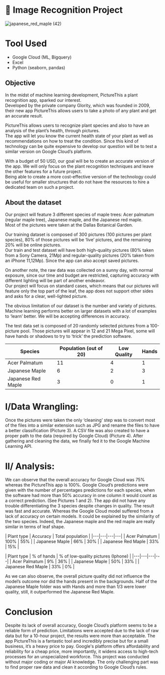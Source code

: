 # 🍁 Image Recognition Project 

![japanese_red_maple (42)](https://github.com/Bruc3U/Flower_project/assets/142362478/72a4528d-3fe2-4ff9-9723-eec00942e300)

# Tool Used
- Google Cloud (ML, Bigquery)
- Excel
- Python (seaborn, pandas)


## Objective

In the midst of machine learning development, PictureThis a plant recognition app, sparked our interest.<br>
Developed by the private company Glority, which was founded in 2009, their new app PictureThis allows users to take a photo of any plant and get an accurate result.<br>

PictureThis allows users to recognize plant species and also to have an analysis of the plant’s health, through pictures.<br> 
The app will let you know the current health state of your plant as well as recommendations on how to treat the condition. 
Since this kind of technology can be quite expensive to develop our question will be to test a similar version on Google Cloud’s platform.<br>

With a budget of 50 USD, our goal will be to create an accurate version of the app. We will only focus on the plant recognition techniques and leave the other features for a future project.<br>
Being able to create a more cost-effective version of the technology could be useful for smaller structures that do not have the resources to hire a dedicated team on such a project. 


## About the dataset

Our project will feature 3 different species of maple trees: Acer palmatum (regular maple tree), Japanese maple, and the Japanese red maple.<br> 
Most of the pictures were taken at the Dallas Botanical Garden.<br>

Our training dataset is composed of 300 pictures (100 pictures per plant species), 80% of those pictures will be ‘live’ pictures, and the remaining 20% will be online pictures.<br> 
Our train and test dataset will have both high-quality pictures (80% taken from a Sony Camera, 21Mp) and regular-quality pictures (20% taken from an iPhone 11,12Mp). Since the app can also accept saved pictures.<br>

On another note, the raw data was collected on a sunny day, with normal exposure, since our time and budget are restricted, capturing accuracy with different lighting will be part of another endeavor.<br>
Our project will focus on standard cases, which means that our pictures will feature only the top part of the leaf, the app does not support other sides and asks for a clear, well-lighted picture. <br>

The obvious limitation of our dataset is the number and variety of pictures.<br>
Machine learning performs better on larger datasets with a lot of examples to ‘learn’ better. We will be accepting differences in accuracy.<br>

 The test data set is composed of 20 randomly selected pictures from a 100-picture pool. Those pictures will appear in 12 and 21 Mega Pixel, some will have hands or shadows to try to ‘trick’ the prediction software. 
 

| Species | Population (out of 20) | Low Quality | Hands | 
|---|---|---|---|
| Acer Palmatum | 11 | 4 | 1 |
| Japanese Maple | 6 | 2 | 3 |
| Japanese Red Maple | 3 | 0 | 1 | 

# I/Data Wrangling: 
Once the pictures were taken the only ‘cleaning’ step was to convert most of the files into a similar extension such as JPG and rename the files to have a better classification (Picture 3). A CSV file was also created to have a proper path to the data (required by Google Cloud) (Picture 4). 
After gathering and cleaning the data, we finally fed it to the Google Machine Learning API. 


# II/ Analysis:

We can observe that the overall accuracy for Google Cloud was 75% whereas the PictureThis app is 100%. 
Google Cloud’s predictions were given with the number of percentages predictions for each species, when the software had more than 50% accuracy in one column it would count as a correct prediction. (See Pictures 1 and 2).
The app did not have any trouble differentiating the 3 species despite changes in quality. The result was fast and accurate.
Whereas the Google Cloud model suffered from a lack of accuracy on certain models. It could be explained by the similarity of the two species. Indeed, the Japanese maple and the red maple are really similar in terms of leaf shape. 

| Plant type | Accuracy | Total population |
|---|---|---|---|
| Acer Palmatum | 100% | 55% |
| Japanese Maple | 66% | 30% |
| Japanese Red Maple | 33% | 15% | 

| Plant type | % of hands | % of low-quality pictures (Iphone) |
|---|---|---|---|
| Acer Palmatum | 9% | 36% |
| Japanese Maple | 50% | 33% |
| Japanese Red Maple | 33% | 0% | 

As we can also observe, the overall picture quality did not influence the model’s outcome nor did the hands present in the backgrounds. Half of the Japanese Maple folder was with Hands and more than 1/3 were lower quality, still, it outperformed the Japanese Red Maple. 


# Conclusion

Despite its lack of overall accuracy, Google Cloud’s platform seems to be a reliable form of prediction. Limitations were accepted due to the lack of raw data but for a 10-hour project, the results were more than acceptable. 
The app PictureThis is a fantastic tool and incredibly precise but for a small business, it’s a heavy price to pay.
Google's platform offers affordability and reliability for a cheap price, more importantly, it widens access to high-tech processes for an unspecialized workforce. This project was conducted without major coding or major AI knowledge. The only challenging part was to find proper raw data and clean it according to Google Cloud’s rules. 










